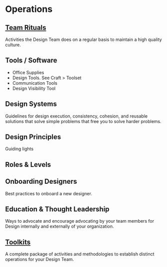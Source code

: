 # Operations

## [Team Rituals](../Team-Rituals/)
Activities the Design Team does on a regular basis to maintain a high quality culture.

## Tools / Software
- Office Supplies
- Design Tools. See Craft > Toolset
- Communication Tools
- Design Visibility Tool


## Design Systems
Guidelines for design execution, consistency, cohesion, and reusable solutions that solve simple problems that free you to solve harder problems.

## Design Principles
Guiding lights

## Roles & Levels


## Onboarding Designers
Best practices to onboard a new designer.

## Education & Thought Leadership
Ways to advocate and encourage advocating by your team members for Design internally and externally of your organization.

## [Toolkits](./Toolkits/)
A complete package of activities and methodologies to establish distinct operations for your Design Team.